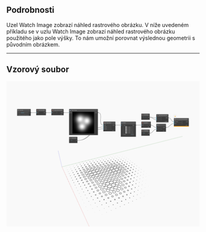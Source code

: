 ## Podrobnosti
Uzel Watch Image zobrazí náhled rastrového obrázku. V níže uvedeném příkladu se v uzlu Watch Image zobrazí náhled rastrového obrázku použitého jako pole výšky. To nám umožní porovnat výslednou geometrii s původním obrázkem.
___
## Vzorový soubor

![Watch Image](./CoreNodeModels.WatchImageCore_img.jpg)


